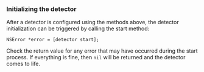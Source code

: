 ### Initializing the detector
After a detector is configured using the methods above, the detector initialization can be triggered by calling the start method:  

```objc
NSError *error = [detector start];
```

Check the return value for any error that may have occurred during the start process. If everything is fine, then `nil` will be returned and the detector comes to life.
